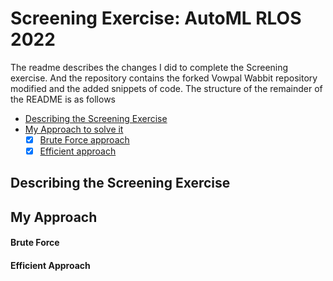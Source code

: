 # Screening Exercise: AutoML RLOS 2022

The readme describes the changes I did to complete the Screening exercise. And the repository contains the forked Vowpal Wabbit repository modified and the added snippets of code. The structure of the remainder of the README is as follows

- [Describing the Screening Exercise](#describing-the-screening-exercise)
- [My Approach to solve it](my-approach)
    - [X] [Brute Force approach](###brute-force)
    - [X] [Efficient approach](efficient-approach)

## Describing the Screening Exercise

## My Approach

#### Brute Force

#### Efficient Approach